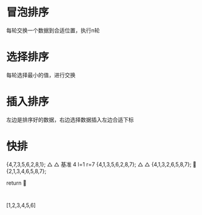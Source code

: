 # 冒泡排序
每轮交换一个数据到合适位置，执行n轮


# 选择排序
每轮选择最小的值，进行交换


# 插入排序
左边是排序好的数据，右边选择数据插入左边合适下标


# 快排
{4,7,3,5,6,2,8,1};
   △           △
基准 4  l=1  r=7
{4,1,3,5,6,2,8,7};
       △   △
{4,1,3,2,6,5,8,7};
       🔼
{2,1,3,4,6,5,8,7};  

return 🔼
```


```


[1,2,3,4,5,6]

